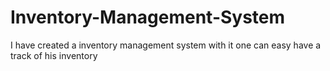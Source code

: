 # Inventory-Management-System
I have created a inventory management system with it one can easy have a track of his inventory
